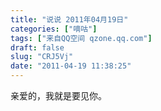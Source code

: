 ```yaml
---
title: "说说 2011年04月19日"
categories: ["嘀咕"]
tags: ["来自QQ空间 qzone.qq.com"]
draft: false
slug: "CRJ5Vj"
date: "2011-04-19 11:38:25"
---
```


亲爱的，我就是要见你。
